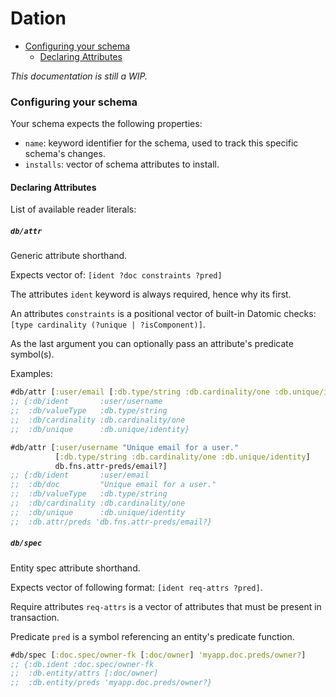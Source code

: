 # Dation 

- [Configuring your schema](#configuring-your-schema)
  - [Declaring Attributes](#declaring-attributes)

*This documentation is still a WIP.*

### Configuring your schema

Your schema expects the following properties:

* `name`: keyword identifier for the schema, used to track this specific schema's changes.
* `installs`: vector of schema attributes to install.

#### Declaring Attributes

List of available reader literals:

##### `db/attr`

Generic attribute shorthand. 

Expects vector of: `[ident ?doc constraints ?pred]`

The attributes `ident` keyword is always required, hence why its first.

An attributes `constraints` is a positional vector of built-in Datomic checks: `[type cardinality (?unique | ?isComponent)]`.

As the last argument you can optionally pass an attribute's predicate symbol(s).

Examples:

```clj
#db/attr [:user/email [:db.type/string :db.cardinality/one :db.unique/identity]]
;; {:db/ident       :user/username
;;  :db/valueType   :db.type/string
;;  :db/cardinality :db.cardinality/one
;;  :db/unique      :db.unique/identity}

#db/attr [:user/username "Unique email for a user."
          [:db.type/string :db.cardinality/one :db.unique/identity]
          db.fns.attr-preds/email?]
;; {:db/ident       :user/email
;;  :db/doc         "Unique email for a user."
;;  :db/valueType   :db.type/string
;;  :db/cardinality :db.cardinality/one
;;  :db/unique      :db.unique/identity
;;  :db.attr/preds 'db.fns.attr-preds/email?}
```

##### `db/spec`

Entity spec attribute shorthand. 

Expects vector of following format: `[ident req-attrs ?pred]`.

Require attributes `req-attrs` is a vector of attributes that must be present in transaction.

Predicate `pred` is a symbol referencing an entity's predicate function.

```clj
#db/spec [:doc.spec/owner-fk [:doc/owner] 'myapp.doc.preds/owner?]
;; {:db.ident :doc.spec/owner-fk
;;  :db.entity/attrs [:doc/owner]
;;  :db.entity/preds 'myapp.doc.preds/owner?}
```
